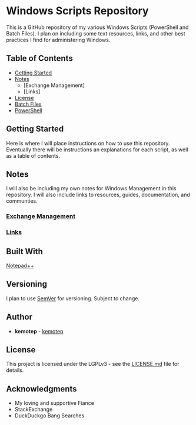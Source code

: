 # Windows Scripts Repository

This is a GitHub repository of my various Windows Scripts (PowerShell and Batch Files). I plan on including some text resources, links, and other best practices I find for administering Windows.

## Table of Contents

* [Getting Started](https://github.com/kemotep/Windows#getting-started)
* [Notes](https://github.com/kemotep/Windows#Notes)
	* [Exchange Management]
	* [Links]	
* [License](LICENSE.md)
* [Batch Files](https://github.com/kemotep/Windows/tree/master/BatchFiles)
* [PowerShell](https://github.com/kemotep/Windows/tree/master/PowerShell)


## Getting Started

Here is where I will place instructions on how to use this repository. Eventually there will be instructions an explanations for each script, as well as a table of contents.

## Notes

I will also be including my own notes for Windows Management in this repository. I will also include links to resources, guides, documentation, and communties.

  ### [Exchange Management](https://github.com/kemotep/Windows/blob/master/Notes/Exchange%20Management.md)

  ### [Links](https://github.com/kemotep/Windows/blob/master/Notes/Links.md)


## Built With

[Notepad++](https://notepad-plus-plus.org/)

## Versioning

I plan to use [SemVer](http://semver.org/) for versioning. Subject to change.

## Author

* **kemotep** - [kemotep](https://github.com/kemotep)

## License

This project is licensed under the LGPLv3 - see the [LICENSE.md](LICENSE.md) file for details.

## Acknowledgments

* My loving and supportive Fiance
* StackExchange
* DuckDuckgo Bang Searches